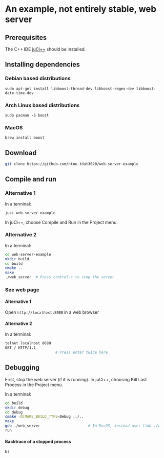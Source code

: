 # An example, not entirely stable, web server

## Prerequisites
The C++ IDE [juCi++](https://github.com/cppit/jucipp) should be installed.

## Installing dependencies

### Debian based distributions
`sudo apt-get install libboost-thread-dev libboost-regex-dev libboost-date-time-dev`

### Arch Linux based distributions
`sudo pacman -S boost`

### MacOS
`brew install boost`

## Download
```sh
git clone https://github.com/ntnu-tdat3020/web-server-example
```

## Compile and run
### Alternative 1
In a terminal:
```sh
juci web-server-example
```
In juCi++, choose Compile and Run in the Project menu.

### Alternative 2
In a terminal:
```sh
cd web-server-example
mkdir build
cd build
cmake ..
make
./web_server  # Press control-c to stop the server
```

### See web page
#### Alternative 1
Open `http://localhost:8080` in a web browser

#### Alternative 2
In a terminal:
```sh
telnet localhost 8080
GET / HTTP/1.1
                       # Press enter twice here

```

## Debugging
First, stop the web server (if it is running). In juCi++, choosing Kill Last Process in the Project menu.

In a terminal:
```sh
cd build
mkdir debug
cd debug
cmake -DCMAKE_BUILD_TYPE=Debug ../..
make
gdb ./web_server                      # In MacOS, instead use: lldb ./web_server
run
```

#### Backtrace of a stopped process
```sh
bt
```
